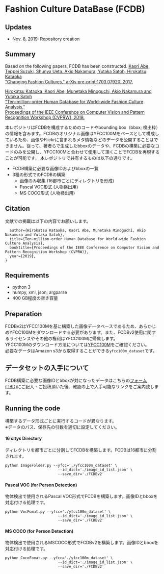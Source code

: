 # Fashion Culture DataBase (FCDB)
## Updates
* Nov. 8, 2019: Repository creation

## Summary
Based on the following papers, FCDB has been constructed.
[Kaori Abe, Teppei Suzuki, Shunya Ueta, Akio Nakamura, Yutaka Satoh, Hirokatsu Kataoka  
"Changing Fashion Cultures," arXiv pre-print:1703.07920, 2017.][1]

[Hirokatsu Kataoka, Kaori Abe, Munetaka Minoguchi, Akio Nakamura and Yutaka Satoh  
"Ten-million-order Human Database for World-wide Fashion Culture Analysis,"  
Proceedings of the IEEE Conference on Computer Vision and Pattern Recognition Workshop (CVPRW), 2019.][2]  

本レポジトリはFCDBを構成するためのコードやbounding box（bbox; 検出枠）の情報を含みます。FCDBのオリジナル画像はYFCC100Mをベースとして構成しているため、画像やFlickrに含まれるメタ情報などのデータを公開することはできません。従って、著者らで生成したbboxのデータや、FCDBの構築に必要なコードのみを公開し、YFCC100Mと合わせて使用して頂くことでFCDBを再現することが可能です。
本レポジトリで共有するものは以下の通りです。
* FCDB構築に必要な画像IDおよびbboxの一覧
* 3種の形式でのFCDBの構築  
  * 画像のみ収集 (16都市ごとにディレクトリを形成)
  * Pascal VOC形式 (人物検出用)
  * MS COCO形式 (人物検出用)

## Citation
文献での掲載は以下の内容でお願いします。  

```@inproceedings{KataokaCVPRW2019_FCDB,
  author={Hirokatsu Kataoka, Kaori Abe, Munetaka Minoguchi, Akio Nakamura and Yutaka Satoh},
  title={Ten-million-order Human Database for World-wide Fashion Culture Analysis},
  booktitle={Proceedings of the IEEE Conference on Computer Vision and Pattern Recognition Workshop (CVPRW)},
  year={2019},
}
```

## Requirements
* python 3
* numpy, xml, json, argparse
* 400 GB程度の空き容量

## Preparation
FCDBv2はYFCC100Mを基に構築した画像データベースであるため、あらかじめYFCC100Mをダウンロードする必要があります。また、FCDBv2使用に関するライセンスやその他の権利はYFCC100Mに帰属します。  
YFCC100Mのダウンロード方法については[YFCC100M][3]をご確認ください。  
必要なデータはAmazon s3から取得することができる`yfcc100m_dataset`です。

## データセットの入手について
FCDB構築に必要な画像IDとbboxが対になったデータはこちらの[フォーム (TBD)][4]にご記入・ご投稿頂いた後、確認の上で入手可能なリンクをご案内致します。


## Running the code
構築するデータ形式ごとに実行するコードが異なります。  
※データのパス、保存先の引数を適切に設定してください。

#### 16 citys Directory
ディレクトリを都市ごとに分割してFCDBを構築します。FCDBは16都市に分割されます。  
```
python ImageFolder.py --yfcc='./yfcc100m_dataset' \
                        --id_dict='./image_id_list.json' \
                        --save_dir='./FCDBv2'
```

#### Pascal VOC (for Person Detection)
物体検出で使用されるPascal VOC形式でFCDBを構築します。画像IDとbboxを対応付ける処理です。
```
python VocFomat.py --yfcc='./yfcc100m_dataset' \
                        --id_dict='./image_id_list.json' \
                        --save_dir='./FCDBv2'
```

#### MS COCO (for Person Detection)
物体検出で使用されるMSCOCO形式でFCDBv2を構築します。画像IDとbboxを対応付ける処理です。  
```
python CocoFomat.py --yfcc='./yfcc100m_dataset' \
                        --id_dict='./image_id_list.json' \
                        --save_dir='./FCDBv2'
```


[1]:https://arxiv.org/abs/1703.07920
[2]:http://openaccess.thecvf.com/content_CVPRW_2019/html/FFSS-USAD/Kataoka_Ten-Million-Order_Human_Database_for_World-Wide_Fashion_Culture_Analysis_CVPRW_2019_paper.html
[3]:http://projects.dfki.uni-kl.de/yfcc100m/
[4]:http://projects.dfki.uni-kl.de/yfcc100m/